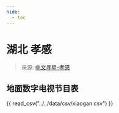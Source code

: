 ```yaml
---
hide:
  - toc
---
```


# 湖北 孝感

> 来源: [中文寻星-孝感](http://dtmb.saoing.com/xiaogan.htm)

## 地面数字电视节目表

{{ read_csv("../../data/csv/xiaogan.csv") }}
